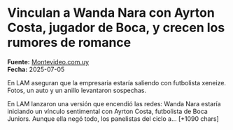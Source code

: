 # Vinculan a Wanda Nara con Ayrton Costa, jugador de Boca, y crecen los rumores de romance

**Fuente:** [Montevideo.com.uy](https://www.montevideo.com.uy/Pantallazo/Vinculan-a-Wanda-Nara-con-Ayrton-Costa-jugador-de-Boca-y-crecen-los-rumores-de-romance-uc929186)  
**Fecha:** 2025-07-05

En LAM aseguran que la empresaria estaría saliendo con futbolista xeneize. Fotos, un auto y un anillo levantaron sospechas.

En LAM lanzaron una versión que encendió las redes: Wanda Nara estaría iniciando un vínculo sentimental con Ayrton Costa, futbolista de Boca Juniors. Aunque ella negó todo, los panelistas del ciclo a… [+1090 chars]
